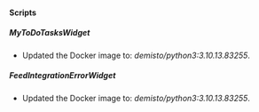 
#### Scripts
##### MyToDoTasksWidget
- Updated the Docker image to: *demisto/python3:3.10.13.83255*.
##### FeedIntegrationErrorWidget
- Updated the Docker image to: *demisto/python3:3.10.13.83255*.